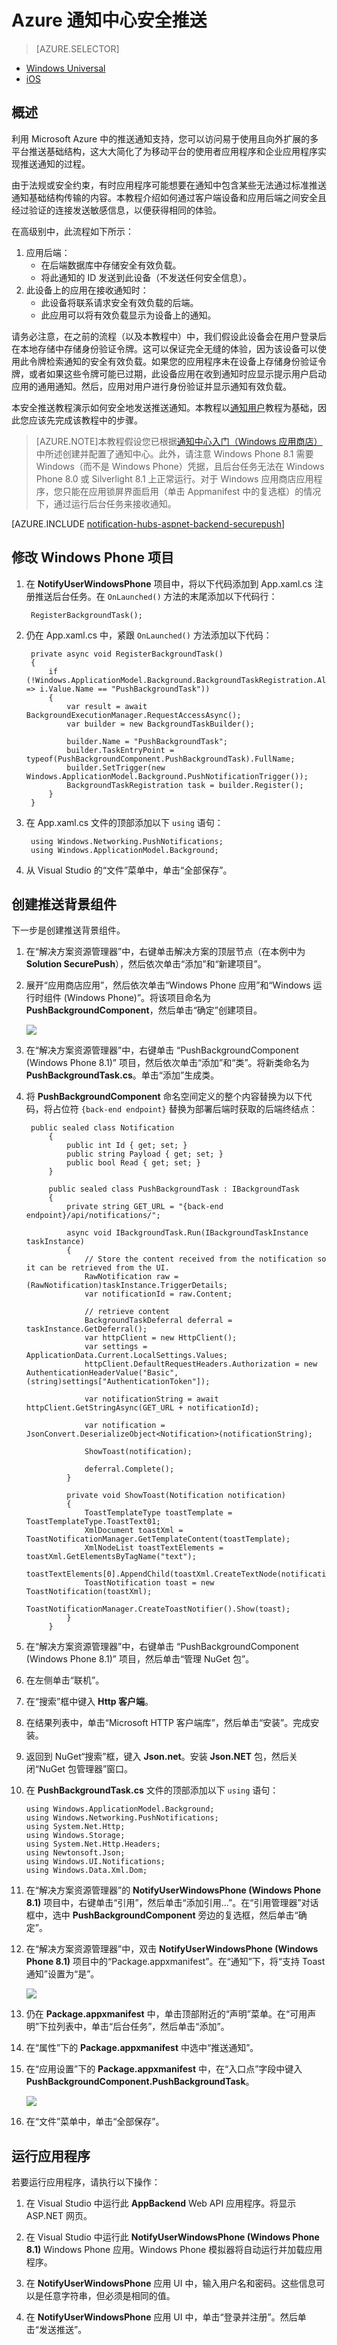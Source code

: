 <properties 
	pageTitle="Azure 通知中心安全推送" 
	description="了解如何在 Azure 中发送安全推送通知。代码示例是使用 .NET API 通过 C# 编写的。" 
	documentationCenter="windows" 
	authors="wesmc7777" 
	manager="dwrede" 
	editor="" 
	services="notification-hubs"/>

<tags 
	ms.service="notification-hubs" 
	ms.date="10/05/2015"
	wacn.date="01/14/2016"/>

# Azure 通知中心安全推送

> [AZURE.SELECTOR]
- [Windows Universal](/documentation/articles/notification-hubs-aspnet-backend-windows-dotnet-secure-push)
- [iOS](/documentation/articles/notification-hubs-aspnet-backend-ios-secure-push)


## 概述

利用 Microsoft Azure 中的推送通知支持，您可以访问易于使用且向外扩展的多平台推送基础结构，这大大简化了为移动平台的使用者应用程序和企业应用程序实现推送通知的过程。

由于法规或安全约束，有时应用程序可能想要在通知中包含某些无法通过标准推送通知基础结构传输的内容。本教程介绍如何通过客户端设备和应用后端之间安全且经过验证的连接发送敏感信息，以便获得相同的体验。

在高级别中，此流程如下所示：

1. 应用后端：
	- 在后端数据库中存储安全有效负载。
	- 将此通知的 ID 发送到此设备（不发送任何安全信息）。
2. 此设备上的应用在接收通知时：
	- 此设备将联系请求安全有效负载的后端。
	- 此应用可以将有效负载显示为设备上的通知。

请务必注意，在之前的流程（以及本教程中）中，我们假设此设备会在用户登录后在本地存储中存储身份验证令牌。这可以保证完全无缝的体验，因为该设备可以使用此令牌检索通知的安全有效负载。如果您的应用程序未在设备上存储身份验证令牌，或者如果这些令牌可能已过期，此设备应用在收到通知时应显示提示用户启动应用的通用通知。然后，应用对用户进行身份验证并显示通知有效负载。

本安全推送教程演示如何安全地发送推送通知。本教程以[通知用户](/documentation/articles/notification-hubs-aspnet-backend-windows-dotnet-notify-users)教程为基础，因此您应该先完成该教程中的步骤。

> [AZURE.NOTE]本教程假设您已根据[通知中心入门（Windows 应用商店）](/documentation/articles/notification-hubs-windows-store-dotnet-get-started)中所述创建并配置了通知中心。此外，请注意 Windows Phone 8.1 需要 Windows（而不是 Windows Phone）凭据，且后台任务无法在 Windows Phone 8.0 或 Silverlight 8.1 上正常运行。对于 Windows 应用商店应用程序，您只能在应用锁屏界面启用（单击 Appmanifest 中的复选框）的情况下，通过运行后台任务来接收通知。

[AZURE.INCLUDE [notification-hubs-aspnet-backend-securepush](../includes/notification-hubs-aspnet-backend-securepush.md)]

## 修改 Windows Phone 项目

1. 在 **NotifyUserWindowsPhone** 项目中，将以下代码添加到 App.xaml.cs 注册推送后台任务。在 `OnLaunched()` 方法的末尾添加以下代码行：

		RegisterBackgroundTask();

2. 仍在 App.xaml.cs 中，紧跟 `OnLaunched()` 方法添加以下代码：

		private async void RegisterBackgroundTask()
        {
            if (!Windows.ApplicationModel.Background.BackgroundTaskRegistration.AllTasks.Any(i => i.Value.Name == "PushBackgroundTask"))
            {
                var result = await BackgroundExecutionManager.RequestAccessAsync();
                var builder = new BackgroundTaskBuilder();

                builder.Name = "PushBackgroundTask";
                builder.TaskEntryPoint = typeof(PushBackgroundComponent.PushBackgroundTask).FullName;
                builder.SetTrigger(new Windows.ApplicationModel.Background.PushNotificationTrigger());
                BackgroundTaskRegistration task = builder.Register();
            }
        }

3. 在 App.xaml.cs 文件的顶部添加以下 `using` 语句：

		using Windows.Networking.PushNotifications;
		using Windows.ApplicationModel.Background;

4. 从 Visual Studio 的“文件”菜单中，单击“全部保存”。
		
## 创建推送背景组件

下一步是创建推送背景组件。

1. 在“解决方案资源管理器”中，右键单击解决方案的顶层节点（在本例中为 **Solution SecurePush**），然后依次单击“添加”和“新建项目”。

2. 展开“应用商店应用”，然后依次单击“Windows Phone 应用”和“Windows 运行时组件 (Windows Phone)”。将该项目命名为 **PushBackgroundComponent**，然后单击“确定”创建项目。

	![][12]

3. 在“解决方案资源管理器”中，右键单击 “PushBackgroundComponent (Windows Phone 8.1)” 项目，然后依次单击“添加”和“类”。将新类命名为 **PushBackgroundTask.cs**。单击“添加”生成类。

4. 将 **PushBackgroundComponent** 命名空间定义的整个内容替换为以下代码，将占位符 `{back-end endpoint}` 替换为部署后端时获取的后端终结点：

		public sealed class Notification
    		{
        		public int Id { get; set; }
        		public string Payload { get; set; }
        		public bool Read { get; set; }
    		}
    
		    public sealed class PushBackgroundTask : IBackgroundTask
    		{
        		private string GET_URL = "{back-end endpoint}/api/notifications/";
		
        		async void IBackgroundTask.Run(IBackgroundTaskInstance taskInstance)
		        {
        		    // Store the content received from the notification so it can be retrieved from the UI.
		            RawNotification raw = (RawNotification)taskInstance.TriggerDetails;
            		var notificationId = raw.Content;

            		// retrieve content
		            BackgroundTaskDeferral deferral = taskInstance.GetDeferral();
            		var httpClient = new HttpClient();
		            var settings = ApplicationData.Current.LocalSettings.Values;
		            httpClient.DefaultRequestHeaders.Authorization = new AuthenticationHeaderValue("Basic", (string)settings["AuthenticationToken"]);

		            var notificationString = await httpClient.GetStringAsync(GET_URL + notificationId);

            		var notification = JsonConvert.DeserializeObject<Notification>(notificationString);

		            ShowToast(notification);

		            deferral.Complete();
		        }

		        private void ShowToast(Notification notification)
		        {
		            ToastTemplateType toastTemplate = ToastTemplateType.ToastText01;
		            XmlDocument toastXml = ToastNotificationManager.GetTemplateContent(toastTemplate);
            		XmlNodeList toastTextElements = toastXml.GetElementsByTagName("text");
		            toastTextElements[0].AppendChild(toastXml.CreateTextNode(notification.Payload));
    	        	ToastNotification toast = new ToastNotification(toastXml);
		            ToastNotificationManager.CreateToastNotifier().Show(toast);
    		    }
    		}

5. 在“解决方案资源管理器”中，右键单击 “PushBackgroundComponent (Windows Phone 8.1)” 项目，然后单击“管理 NuGet 包”。

6. 在左侧单击“联机”。

7. 在“搜索”框中键入 **Http 客户端**。

8. 在结果列表中，单击“Microsoft HTTP 客户端库”，然后单击“安装”。完成安装。

9. 返回到 NuGet“搜索”框，键入 **Json.net**。安装 **Json.NET** 包，然后关闭“NuGet 包管理器”窗口。

10. 在 **PushBackgroundTask.cs** 文件的顶部添加以下 `using` 语句：

		using Windows.ApplicationModel.Background;
		using Windows.Networking.PushNotifications;
		using System.Net.Http;
		using Windows.Storage;
		using System.Net.Http.Headers;
		using Newtonsoft.Json;
		using Windows.UI.Notifications;
		using Windows.Data.Xml.Dom;

11. 在“解决方案资源管理器”的 **NotifyUserWindowsPhone (Windows Phone 8.1)** 项目中，右键单击“引用”，然后单击“添加引用...”。在“引用管理器”对话框中，选中 **PushBackgroundComponent** 旁边的复选框，然后单击“确定”。

12. 在“解决方案资源管理器”中，双击 **NotifyUserWindowsPhone (Windows Phone 8.1)** 项目中的“Package.appxmanifest”。在“通知”下，将“支持 Toast 通知”设置为“是”。

	![][3]

13. 仍在 **Package.appxmanifest** 中，单击顶部附近的“声明”菜单。在“可用声明”下拉列表中，单击“后台任务”，然后单击“添加”。
 
14. 在“属性”下的 **Package.appxmanifest** 中选中“推送通知”。

15. 在“应用设置”下的 **Package.appxmanifest** 中，在“入口点”字段中键入 **PushBackgroundComponent.PushBackgroundTask**。

	![][13]

16. 在“文件”菜单中，单击“全部保存”。

## 运行应用程序

若要运行应用程序，请执行以下操作：

1. 在 Visual Studio 中运行此 **AppBackend** Web API 应用程序。将显示 ASP.NET 网页。

2. 在 Visual Studio 中运行此 **NotifyUserWindowsPhone (Windows Phone 8.1)** Windows Phone 应用。Windows Phone 模拟器将自动运行并加载应用程序。

3. 在 **NotifyUserWindowsPhone** 应用 UI 中，输入用户名和密码。这些信息可以是任意字符串，但必须是相同的值。

4. 在 **NotifyUserWindowsPhone** 应用 UI 中，单击“登录并注册”。然后单击“发送推送”。

[3]: ./media/notification-hubs-aspnet-backend-windows-dotnet-secure-push/notification-hubs-secure-push3.png
[12]: ./media/notification-hubs-aspnet-backend-windows-dotnet-secure-push/notification-hubs-secure-push12.png
[13]: ./media/notification-hubs-aspnet-backend-windows-dotnet-secure-push/notification-hubs-secure-push13.png

<!---HONumber=Mooncake_0104_2016-->
